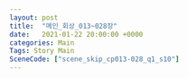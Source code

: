 ```yaml
---
layout: post
title:  "메인_회상_013~028장"
date:   2021-01-22 20:00:00 +0000
categories: Main
Tags: Story Main
SceneCode: ["scene_skip_cp013-028_q1_s10"]
---
```

